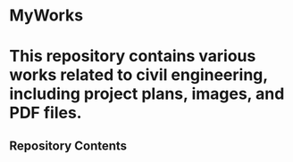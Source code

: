 # MyWorks
# This repository contains various works related to civil engineering, including project plans, images, and PDF files.
## Repository Contents

